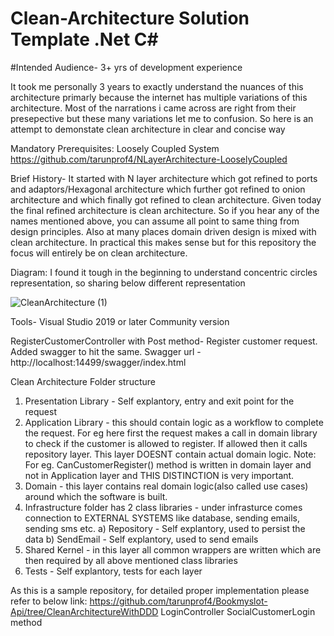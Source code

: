 # Clean-Architecture Solution Template .Net C#

#Intended Audience- 3+ yrs of development experience

It took me personally 3 years to exactly understand the nuances of this architecture primarly because the internet has multiple variations of this architecture. Most of the narrations i came across are right from their presepective
but these many variations let me to confusion. So here is an attempt to demonstate clean architecture in clear and concise way

Mandatory Prerequisites: Loosely Coupled System 
https://github.com/tarunprof4/NLayerArchitecture-LooselyCoupled

Brief History- It started with N layer architecture which got refined to ports and adaptors/Hexagonal architecture which further got refined to
onion architecture and which finally got refined to clean architecture. Given today the final refined architecture is clean architecture.
So if you hear any of the names mentioned above, you can assume all point to same thing from design principles.
Also at many places domain driven design is mixed with clean architecture. In practical this makes sense but for this repository
the focus will entirely be on clean architecture. 


Diagram:
I found it tough in the beginning to understand concentric circles representation, so sharing below different representation

![CleanArchitecture (1)](https://user-images.githubusercontent.com/116249623/212561223-b632ca38-9f8b-46a0-ab7e-e54871eb8ab9.jpg)

Tools- Visual Studio 2019 or later Community version

RegisterCustomerController with Post method- Register customer request.
Added swagger to hit the same.
Swagger url - http://localhost:14499/swagger/index.html


Clean Architecture Folder structure
1) Presentation Library - Self explantory, entry and exit point for the request
2) Application Library - this should contain logic as a workflow to complete the request. For eg here first the request makes a call in domain library
to check if the customer is allowed to register. If allowed then it calls repository layer. This layer DOESNT contain actual domain logic.
Note: For eg. CanCustomerRegister() method is written in domain layer and not in Application layer and THIS DISTINCTION is very important.
3) Domain - this layer contains real domain logic(also called use cases) around which the software is built. 
4) Infrastructure folder has 2 class libraries - under infrasturce comes connection to EXTERNAL SYSTEMS like database, sending emails, sending sms
etc.
a) Repository - Self explantory, used to persist the data
b) SendEmail - Self explantory, used to send emails
5) Shared Kernel - in this layer all common wrappers are written which are then required by all above mentioned class libraries
6) Tests - Self explantory, tests for each layer


As this is a sample repository, for detailed proper implementation please refer to below link:
https://github.com/tarunprof4/Bookmyslot-Api/tree/CleanArchitectureWithDDD
LoginController SocialCustomerLogin method

